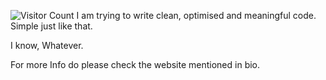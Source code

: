 ![Visitor Count](https://profile-counter.glitch.me/{username}/count.svg)
I am trying to write clean, optimised and meaningful code.
Simple just like that.

I know, Whatever.

For more Info do please check the website mentioned in bio.
